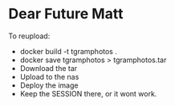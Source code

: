 # Dear Future Matt

To reupload:

* docker build -t tgramphotos .
* docker save tgramphotos > tgramphotos.tar
* Download the tar
* Upload to the nas
* Deploy the image
* Keep the SESSION there, or it wont work.